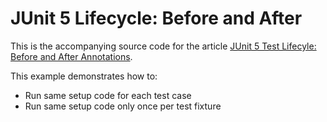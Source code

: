 # JUnit 5 Lifecycle: Before and After

This is the accompanying source code for the article [JUnit 5 Test Lifecyle: Before and After Annotations](http://www.codingrevolution.com/junit-5-test-lifecycle/).

This example demonstrates how to:

- Run same setup code for each test case
- Run same setup code only once per test fixture
